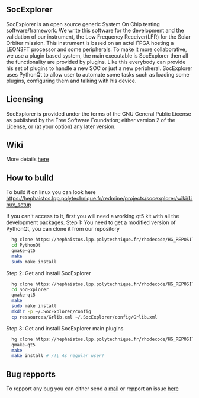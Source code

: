 SocExplorer
-----------

SocExplorer is an open source generic System On Chip testing software/framework. 
We write this software for the development and the validation of our instrument, 
the Low Frequency Receiver(LFR) for the Solar Orbiter mission. This instrument is 
based on an actel FPGA hosting a LEON3FT processor and some peripherals. To 
make it more collaborative, we use a plugin based system, the main executable is 
SocExplorer then all the functionality are provided by plugins. Like this 
everybody can provide his set of plugins to handle a new SOC or just a new 
peripheral. SocExplorer uses PythonQt to allow user to automate some tasks such 
as loading some plugins, configuring them and talking with his device. 

Licensing
---------

SocExplorer is provided under the terms of the GNU General Public License as published by the 
Free Software Foundation; either version 2 of the License, or (at your option) any 
later version.

Wiki
----

More details  [here](https://hephaistos.lpp.polytechnique.fr/redmine/projects/socexplorer/wiki)

How to build
------------

To build it on linux you can look here https://hephaistos.lpp.polytechnique.fr/redmine/projects/socexplorer/wiki/Linux_setup

If you can't access to it, first you will need a working qt5 kit with all the development packages.
 Step 1:
  You need to get a modified version of PythonQt, you can clone it from our repository
```Bash
  hg clone https://hephaistos.lpp.polytechnique.fr/rhodecode/HG_REPOSITORIES/LPP/INSTRUMENTATION/USERS/JEANDET/PythonQt PythonQt
  cd PythonQt
  qmake-qt5 
  make 
  sudo make install
```
 Step 2:
  Get and install SocExplorer
```Bash
  hg clone https://hephaistos.lpp.polytechnique.fr/rhodecode/HG_REPOSITORIES/LPP/INSTRUMENTATION/SocExplorer SocExplorer
  cd SocExplorer
  qmake-qt5
  make 
  sudo make install
  mkdir -p ~/.SocExplorer/config
  cp ressources/Grlib.xml ~/.SocExplorer/config/Grlib.xml
```
 Step 3:
  Get and install SocExplorer main plugins
```Bash
  hg clone https://hephaistos.lpp.polytechnique.fr/rhodecode/HG_REPOSITORIES/LPP/INSTRUMENTATION/SocExplorerPlugins SocExplorerPlugins
  qmake-qt5
  make 
  make install # /!\ As regular user!
```

Bug repports
------------

To repport any bug you can either send a [mail](mailto:alexis.jeandet@member.fsf.org) or repport an issue [here](https://hephaistos.lpp.polytechnique.fr/redmine/projects/socexplorer/issues)













